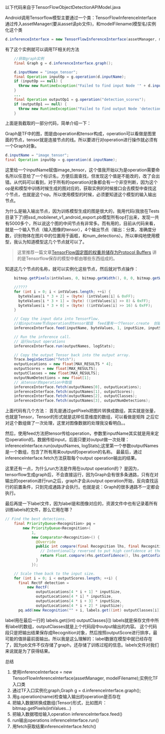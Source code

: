以下代码来自于TensorFlowObjectDetectionAPIModel.java

Android调用Tensorflow模型主要通过一个类：TensorFlowInferenceInterface
通过传入assetManager(要从asset读pb文件)，和modelFilename(模型名)实例化这个类

```java
d.inferenceInterface = new TensorFlowInferenceInterface(assetManager, modelFilename);
```

有了这个实例就可以调用TF相关的方法

```java
	//获取graph实例
    final Graph g = d.inferenceInterface.graph();

    d.inputName = "image_tensor";
    final Operation inputOp = g.operation(d.inputName);
    if (inputOp == null) {
      throw new RuntimeException("Failed to find input Node '" + d.inputName + "'");
    }
    ...
    final Operation outputOp1 = g.operation("detection_scores");
    if (outputOp1 == null) {
      throw new RuntimeException("Failed to find output Node 'detection_scores'");
    }

```

上面是我截取的一部分代码，简单介绍一下：

Graph是TF中的图，图是由operation和tensor构成，operation可以看做是图里面的节点，tensor就是连接节点的线。所以要进行对operation进行操作就必须有一个Graph对象。

```java
d.inputName = "image_tensor";
final Operation inputOp = g.operation(d.inputName);
```

这里给一个inputName赋值image_tensor，这个值我开始以为是operation需要命名所以任意给了一个标识名，方便后面查找，但发现这个值是不能改的，改了会出错。从代码可以看到，对于所有的operation对象都会有一个非空判断，因为这个op是和模型中训练时候生成的图对应的，获取实例的时候接口会去模型中查找这个节点，也就是这个op。所以使用模型的时候，必须要知道这个模型的输入输出节点。

为什么是输入输出节点，因为训练模型生成的图是很大的，我用代码(我放在Tests目录下了)把ssd_mobilenet_v1_android_export.pb模型所有op打出来，发现一共有5000多个，所以说这个图的中间节点有非常多。而有用的，目前从代码来看，就是一个输入节点（输入图像的tensor），4个输出节点（输出：分类，准确度分数，识别物体在图片中的位置用于画框，和num_detections）。所以单纯地使用模型，我认为知道模型这几个节点就可以了。

> 这里推荐一篇文章[TensorFlow固定图的权重并储存为Protocol Buffers](https://www.ouyangsong.com/2017/05/23/tensorflow-freeze-model-protocolbuffers/)
讲的是Tensorflow保存的模型中都由哪些东西组成的。

知道这几个节点的名称，就可以实例化这些节点，然后就对节点操作：

```java
	bitmap.getPixels(intValues, 0, bitmap.getWidth(), 0, 0, bitmap.getWidth(), bitmap.getHeight());

    //????
    for (int i = 0; i < intValues.length; ++i) {
      byteValues[i * 3 + 2] = (byte) (intValues[i] & 0xFF);
      byteValues[i * 3 + 1] = (byte) ((intValues[i] >> 8) & 0xFF);
      byteValues[i * 3 + 0] = (byte) ((intValues[i] >> 16) & 0xFF);
    }

    // Copy the input data into TensorFlow.
    //给inputname节点operation的tensor赋值  feed里有一个Tensor.create  创建张量
    inferenceInterface.feed(inputName, byteValues, 1, inputSize, inputSize, 3);

    // Run the inference call.
    // 运行output operations
    inferenceInterface.run(outputNames, logStats);

    // Copy the output Tensor back into the output array.
    Trace.beginSection("fetch");
    outputLocations = new float[MAX_RESULTS * 4];
    outputScores = new float[MAX_RESULTS];
    outputClasses = new float[MAX_RESULTS];
    outputNumDetections = new float[1];
    // 从tensor的operation中取值
    inferenceInterface.fetch(outputNames[0], outputLocations);
    inferenceInterface.fetch(outputNames[1], outputScores);
    inferenceInterface.fetch(outputNames[2], outputClasses);
    inferenceInterface.fetch(outputNames[3], outputNumDetections);
```

上面代码有几个方法：
首先是通过getPixels把图片转换成数组，其实就是张量，也就是Tensor，Tensor的形式就是这样任意维度的数组，可以看做是矩阵
之后它对这个数组做了一次处理，这里对图像数据的处理我没看明白。。

然后，使用feed方法把tensor传给operation，参数里inputName其实就是用来定位operation的。数据传给input，后面只要对output做一次处理：inferenceInterface.run(outputNames, logStats);这里第一个参数outputNames是一个数组，包含了所有用来output的operation的名称。
最最后，通过inferenceInterface.fetch方法获取每个output operation输出的结果。

这里还有一点，为什么run方法是作用在output operation的？
是因为，tensorflow生成graph后，不会直接运行，因为Graph会有很多条通路，只有在对输出的operation进行run之后，graph才会从output operation开始，反向查找运行的前置条件，只到完成通路才会执行。也就是说：Graph的很多通路不一定都会执行。

最后再提一下label文件，因为label是和图像对应的，资源文件中也有记录着所有训练labels的文件，那么它用在哪？

```java
// Find the best detections.
    final PriorityQueue<Recognition> pq =
        new PriorityQueue<Recognition>(
            1,
            new Comparator<Recognition>() {
              @Override
              public int compare(final Recognition lhs, final Recognition rhs) {
                // Intentionally reversed to put high confidence at the head of the queue.
                return Float.compare(rhs.getConfidence(), lhs.getConfidence());
              }
            });

    // Scale them back to the input size.
    for (int i = 0; i < outputScores.length; ++i) {
      final RectF detection =
          new RectF(
              outputLocations[4 * i + 1] * inputSize,
              outputLocations[4 * i] * inputSize,
              outputLocations[4 * i + 3] * inputSize,
              outputLocations[4 * i + 2] * inputSize);
      pq.add(new Recognition("" + i, labels.get((int) outputClasses[i]), outputScores[i], detection));
```

label用在最后一行的 labels.get((int) outputClasses[i])
labels就是保存文件中所有label的数组，outputClasses就是上个代码段中output输出的内容。
这个代码段只是把输出结果保存成Recognition对象，然后按照outputScore进行排序，最可能的值排最前面输出。所以我是这么理解的：label数据在模型中就已经存在了，因为pb文件不仅存储了graph，还存储了训练过程的信息。labels文件对我们来说就是为了获得结果。


总结
1. 使用inferenceInterface = new TensorFlowInferenceInterface(assetManager, modelFilename);实例化TF入口类
2. 通过TF入口实例化graph,Graph g = d.inferenceInterface.graph();
3. 用g.operation(name)检查输入输出的operation是否存在
4. 把输入数据转换成数组(Tensor)形式，比如图片：bitmap.getPixels(intValues...)
5. 把输入数据喂给输入operation  inferenceInterface.feed()
6. run输出operations inferenceInterface.run()
7. 用fetch获取结果inferenceInterface.fetch()